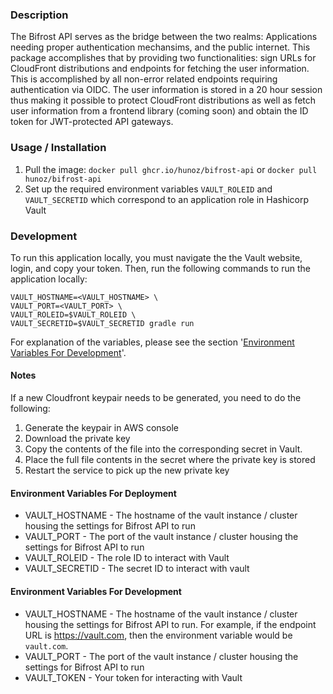 ### Description
The Bifrost API serves as the bridge between the two realms: Applications needing proper authentication mechansims, and the public internet. This package accomplishes that by providing two functionalities: sign URLs for CloudFront distributions and endpoints for fetching the user information. This is accomplished by all non-error related endpoints requiring authentication via OIDC. The user information is stored in a 20 hour session thus making it possible to protect CloudFront distributions as well as fetch user information from a frontend library (coming soon) and obtain the ID token for JWT-protected API gateways.

### Usage / Installation
1. Pull the image: `docker pull ghcr.io/hunoz/bifrost-api` or `docker pull hunoz/bifrost-api`
2. Set up the required environment variables `VAULT_ROLEID` and `VAULT_SECRETID` which correspond to an application role in Hashicorp Vault

### Development
To run this application locally, you must navigate the the Vault website, login, and copy your token. Then, run the following commands to run the application locally:
```
VAULT_HOSTNAME=<VAULT_HOSTNAME> \
VAULT_PORT=<VAULT_PORT> \
VAULT_ROLEID=$VAULT_ROLEID \
VAULT_SECRETID=$VAULT_SECRETID gradle run
```

For explanation of the variables, please see the section '[Environment Variables For Development](#Environment-Variables-For-Development)'.

#### Notes
If a new Cloudfront keypair needs to be generated, you need to do the following:
1. Generate the keypair in AWS console
2. Download the private key
3. Copy the contents of the file into the corresponding secret in Vault.
4. Place the full file contents in the secret where the private key is stored
5. Restart the service to pick up the new private key

#### Environment Variables For Deployment
* VAULT_HOSTNAME - The hostname of the vault instance / cluster housing the settings for Bifrost API to run
* VAULT_PORT - The port of the vault instance / cluster housing the settings for Bifrost API to run
* VAULT_ROLEID - The role ID to interact with Vault
* VAULT_SECRETID - The secret ID to interact with vault

#### Environment Variables For Development
* VAULT_HOSTNAME - The hostname of the vault instance / cluster housing the settings for Bifrost API to run. For example, if the endpoint URL is https://vault.com, then the environment variable would be `vault.com`.
* VAULT_PORT - The port of the vault instance / cluster housing the settings for Bifrost API to run
* VAULT_TOKEN - Your token for interacting with Vault